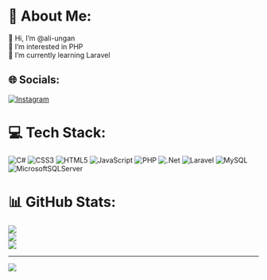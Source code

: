 # 💫 About Me:
👋 Hi, I’m @ali-ungan<br>👀 I’m interested in PHP<br>🌱 I’m currently learning Laravel



## 🌐 Socials:
[![Instagram](https://img.shields.io/badge/Instagram-%23E4405F.svg?logo=Instagram&logoColor=white)](https://instagram.com/ali.ungan) 

# 💻 Tech Stack:
![C#](https://img.shields.io/badge/c%23-%23239120.svg?style=for-the-badge&logo=c-sharp&logoColor=white) ![CSS3](https://img.shields.io/badge/css3-%231572B6.svg?style=for-the-badge&logo=css3&logoColor=white) ![HTML5](https://img.shields.io/badge/html5-%23E34F26.svg?style=for-the-badge&logo=html5&logoColor=white) ![JavaScript](https://img.shields.io/badge/javascript-%23323330.svg?style=for-the-badge&logo=javascript&logoColor=%23F7DF1E) ![PHP](https://img.shields.io/badge/php-%23777BB4.svg?style=for-the-badge&logo=php&logoColor=white) ![.Net](https://img.shields.io/badge/.NET-5C2D91?style=for-the-badge&logo=.net&logoColor=white) ![Laravel](https://img.shields.io/badge/laravel-%23FF2D20.svg?style=for-the-badge&logo=laravel&logoColor=white) ![MySQL](https://img.shields.io/badge/mysql-%2300f.svg?style=for-the-badge&logo=mysql&logoColor=white) ![MicrosoftSQLServer](https://img.shields.io/badge/Microsoft%20SQL%20Sever-CC2927?style=for-the-badge&logo=microsoft%20sql%20server&logoColor=white)
# 📊 GitHub Stats:
![](https://github-readme-stats.vercel.app/api?username=ali-ungan&theme=dark&hide_border=false&include_all_commits=true&count_private=true)<br/>
![](https://github-readme-streak-stats.herokuapp.com/?user=ali-ungan&theme=dark&hide_border=false)<br/>
![](https://github-readme-stats.vercel.app/api/top-langs/?username=ali-ungan&theme=dark&hide_border=false&include_all_commits=true&count_private=true&layout=compact)

---
[![](https://visitcount.itsvg.in/api?id=ali-ungan&icon=0&color=0)](https://visitcount.itsvg.in)

<!-- Proudly created with GPRM ( https://gprm.itsvg.in ) -->

